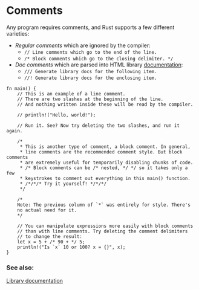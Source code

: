 # Comments

Any program requires comments, and Rust supports
a few different varieties:

* *Regular comments* which are ignored by the compiler:
  * `// Line comments which go to the end of the line.`
  * `/* Block comments which go to the closing delimiter. */`
* *Doc comments* which are parsed into HTML library [documentation][docs]:
  * `/// Generate library docs for the following item.`
  * `//! Generate library docs for the enclosing item.`

```rust,editable
fn main() {
    // This is an example of a line comment.
    // There are two slashes at the beginning of the line.
    // And nothing written inside these will be read by the compiler.

    // println!("Hello, world!");

    // Run it. See? Now try deleting the two slashes, and run it again.

    /*
     * This is another type of comment, a block comment. In general,
     * line comments are the recommended comment style. But block comments
     * are extremely useful for temporarily disabling chunks of code.
     * /* Block comments can be /* nested, */ */ so it takes only a few
     * keystrokes to comment out everything in this main() function.
     * /*/*/* Try it yourself! */*/*/
     */

    /*
    Note: The previous column of `*` was entirely for style. There's
    no actual need for it.
    */

    // You can manipulate expressions more easily with block comments
    // than with line comments. Try deleting the comment delimiters
    // to change the result:
    let x = 5 + /* 90 + */ 5;
    println!("Is `x` 10 or 100? x = {}", x);
}
```

### See also:

[Library documentation][docs]

[docs]: ../meta/doc.md
